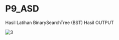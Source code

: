 # P9_ASD
Hasil Latihan BinarySearchTree (BST)
Hasil OUTPUT 

![3](https://user-images.githubusercontent.com/65054970/204102781-db3112bd-da23-4f08-843d-6ad6a473ca84.JPG)
